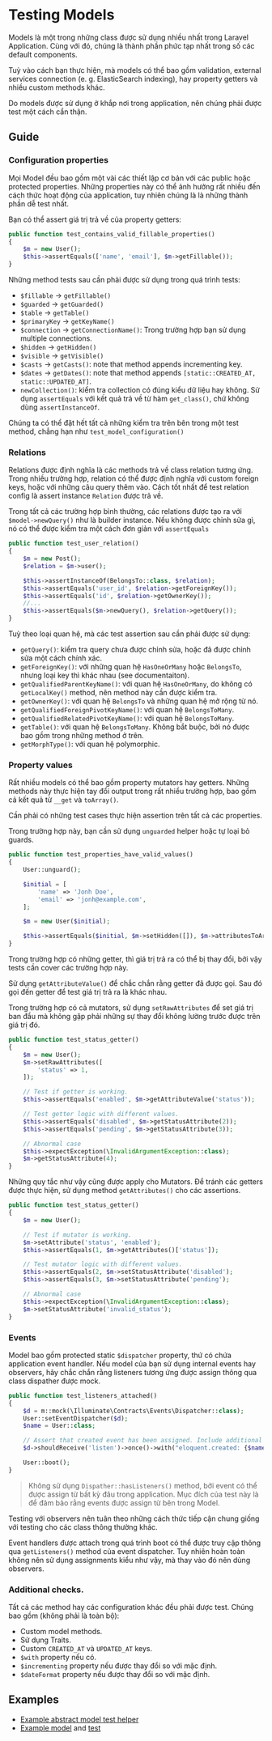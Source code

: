 # Testing Models

Models là một trong những class được sử dụng nhiều nhất trong Laravel Application. Cùng với đó, chúng là thành phần phức tạp nhất trong số các default components.

Tuỳ vào cách bạn thực hiện, mà models có thể bao gồm validation, external services connection (e. g. ElasticSearch indexing), hay property getters và nhiều custom methods khác.

Do models được sử dụng ở khắp nơi trong application, nên chúng phải được test một cách cẩn thận.

## Guide

### Configuration properties

Mọi Model đều bao gồm một vài các thiết lập cơ bản với các public hoặc protected properties. Những properties này có thể ảnh hưởng rất nhiều đến cách thức hoạt động của application, tuy nhiên chúng là là những thành phần dễ test nhất.

Bạn có thể assert giá trị trả về của property getters:

```php
public function test_contains_valid_fillable_properties()
{
    $m = new User();
    $this->assertEquals(['name', 'email'], $m->getFillable());
}
```

Những method tests sau cần phải được sử dụng trong quá trình tests:

- `$fillable` -> `getFillable()`
- `$guarded` -> `getGuarded()`
- `$table` -> `getTable()`
- `$primaryKey` -> `getKeyName()`
- `$connection` -> `getConnectionName()`: Trong trường hợp bạn sử dụng multiple connections.
- `$hidden` -> `getHidden()`
- `$visible` -> `getVisible()`
- `$casts` -> `getCasts()`: note that method appends incrementing key.
- `$dates` -> `getDates()`: note that method appends `[static::CREATED_AT, static::UPDATED_AT]`.
- `newCollection()`: kiểm tra collection có đúng kiểu dữ liệu hay không. Sử dụng `assertEquals` với kết quả trả về từ hàm `get_class()`, chứ không dùng `assertInstanceOf`.

Chúng ta có thể đặt hết tất cả những kiểm tra trên bên trong một test method, chẳng hạn như `test_model_configuration()`

### Relations

Relations được định nghĩa là các methods trả về class relation tương ứng. Trong nhiều trường hợp, relation có thể được định nghĩa với custom foreign keys, hoặc với những câu query thêm vào. Cách tốt nhất để test relation config là assert instance `Relation` được trả về.

Trong tất cả các trường hợp bình thường, các relations được tạo ra với `$model->newQuery()` như là builder instance. Nếu không được chỉnh sửa gì, nó có thể được kiểm tra một cách đơn giản với `assertEquals`

```php
public function test_user_relation()
{
    $m = new Post();
    $relation = $m->user();

    $this->assertInstanceOf(BelongsTo::class, $relation);
    $this->assertEquals('user_id', $relation->getForeignKey());
    $this->assertEquals('id', $relation->getOwnerKey());
    //...
    $this->assertEquals($m->newQuery(), $relation->getQuery());
}
```

Tuỳ theo loại quan hệ, mà các test assertion sau cần phải được sử dụng:

- `getQuery()`: kiểm tra query chưa được chỉnh sửa, hoặc đã được chỉnh sửa một cách chính xác.
- `getForeignKey()`: với những quan hệ `HasOneOrMany` hoặc `BelongsTo`, nhưng loại key thì khác nhau (see documentaiton).
- `getQualifiedParentKeyName()`: với quan hệ `HasOneOrMany`, do không có `getLocalKey()` method, nên method này cần được kiểm tra.
- `getOwnerKey()`: với quan hệ `BelongsTo` và những quan hệ mở rộng từ nó.
- `getQualifiedForeignPivotKeyName()`: với quan hệ `BelongsToMany`.
- `getQualifiedRelatedPivotKeyName()`: với quan hệ `BelongsToMany`.
- `getTable()`: với quan hệ `BelongsToMany`. Không bắt buộc, bởi nó được bao gồm trong những method ở trên.
- `getMorphType()`: với quan hệ polymorphic.

### Property values

Rất nhiều models có thể bao gồm property mutators hay getters. Những methods này thực hiện tay đổi output trong rất nhiều trường hợp, bao gồm cả kết quả từ `__get` và `toArray()`.

Cần phải có những test cases thực hiện assertion trên tất cả các properties.

Trong trường hợp này, bạn cần sử dụng `unguarded` helper hoặc tự loại bỏ guards.

```php
public function test_properties_have_valid_values()
{
    User::unguard();

    $initial = [
        'name' => 'Jonh Doe',
        'email' => 'jonh@example.com',
    ];

    $m = new User($initial);

    $this->assertEquals($initial, $m->setHidden([]), $m->attributesToArray());
}
```

Trong trường hợp có những getter, thì giá trị trả ra có thể bị thay đổi, bởi vậy tests cần cover các trường hợp này.

Sử dụng `getAttributeValue()` để chắc chắn rằng getter đã được gọi. Sau đó gọi đến getter để test giá trị trả ra là khác nhau.

Trong trường hợp có cả mutators, sử dụng `setRawAttributes` để set giá trị ban đầu mà không gặp phải những sự thay đổi không lường trước được trên giá trị đó.

```php
public function test_status_getter()
{
    $m = new User();
    $m->setRawAttributes([
        'status' => 1,
    ]);

    // Test if getter is working.
    $this->assertEquals('enabled', $m->getAttributeValue('status'));

    // Test getter logic with different values.
    $this->assertEquals('disabled', $m->getStatusAttribute(2));
    $this->assertEquals('pending', $m->getStatusAttribute(3));

    // Abnormal case
    $this->expectException(\InvalidArgumentException::class);
    $m->getStatusAttribute(4);
}
```

Những quy tắc như vậy cũng được apply cho Mutators. Để tránh các getters được thực hiện, sử dụng method `getAttributes()` cho các assertions.

```php
public function test_status_getter()
{
    $m = new User();

    // Test if mutator is working.
    $m->setAttribute('status', 'enabled');
    $this->assertEquals(1, $m->getAttributes()['status']);

    // Test mutator logic with different values.
    $this->assertEquals(2, $m->setStatusAttribute('disabled');
    $this->assertEquals(3, $m->setStatusAttribute('pending');

    // Abnormal case
    $this->expectException(\InvalidArgumentException::class);
    $m->setStatusAttribute('invalid_status');
}
```

### Events

Model bao gồm protected static `$dispatcher` property, thứ có chứa application event handler. Nếu model của bạn sử dụng internal events hay observers, hãy chắc chắn rằng listeners tương ứng được assign thông qua class dispather được mock.

```php
public function test_listeners_attached()
{
    $d = m::mock(\Illuminate\Contracts\Events\Dispatcher::class);
    User::setEventDispatcher($d);
    $name = User::class;

    // Assert that created event has been assigned. Include additional checks if needed.
    $d->shouldReceive('listen')->once()->with("eloquent.created: {$name}", m::any());

    User::boot();
}
```

> Không sử dụng `Dispather::hasListeners()` method, bởi event có thể được assign từ bất kỳ đâu trong application.
> Mục đích của test này là để đảm bảo rằng events được assign từ bên trong Model.

Testing với observers nên tuân theo những cách thức tiếp cận chung giống với testing cho các class thông thường khác.

Event handlers được attach trong quá trình boot có thể được truy cập thông qua `getListeners()` method của event dispatcher.
Tuy nhiên hoàn toàn không nên sử dụng assignments kiểu như vậy, mà thay vào đó nên dùng observers.

### Additional checks.

Tất cả các method hay các configuration khác đều phải được test. Chúng bao gồm (không phải là toàn bộ):

- Custom model methods.
- Sử dụng Traits.
- Custom `CREATED_AT` và `UPDATED_AT` keys.
- `$with` property nếu có.
- `$incrementing` property nếu được thay đổi so với mặc định.
- `$dateFormat` property nếu được thay đổi so với mặc định.

## Examples

* [Example abstract model test helper](https://github.com/framgia/laravel-test-examples/blob/master/tests/ModelTestCase.php)
* [Example model](https://github.com/framgia/laravel-test-examples/blob/master/app/City.php) and [test](https://github.com/framgia/laravel-test-examples/blob/master/tests/Unit/CityTest.php)
